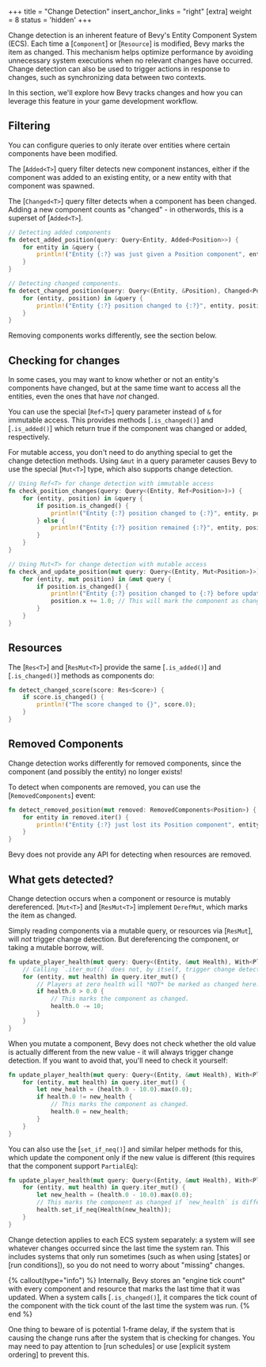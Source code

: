 +++
title = "Change Detection"
insert_anchor_links = "right"
[extra]
weight = 8
status = 'hidden'
+++

Change detection is an inherent feature of Bevy's Entity Component System (ECS). Each time a
[`Component`] or [`Resource`] is modified, Bevy marks the item as changed. This mechanism helps
optimize performance by avoiding unnecessary system executions when no relevant changes have
occurred. Change detection can also be used to trigger actions in response to changes, such as
synchronizing data between two contexts.

In this section, we'll explore how Bevy tracks changes and how you can leverage this
feature in your game development workflow.

## Filtering

You can configure queries to only iterate over entities where certain components have been modified.

The [`Added<T>`] query filter detects new component instances, either if the component was added to
an existing entity, or a new entity with that component was spawned.

The [`Changed<T>`] query filter detects when a component has been changed. Adding a new component
counts as "changed" - in otherwords, this is a superset of [`Added<T>`].

```rust
// Detecting added components
fn detect_added_position(query: Query<Entity, Added<Position>>) {
    for entity in &query {
        println!("Entity {:?} was just given a Position component", entity);
    }
}

// Detecting changed components.
fn detect_changed_position(query: Query<(Entity, &Position), Changed<Position>>) {
    for (entity, position) in &query {
        println!("Entity {:?} position changed to {:?}", entity, position);
    }
}
```

Removing components works differently, see the section below.

## Checking for changes

In some cases, you may want to know whether or not an entity's components have changed, but at
the same time want to access all the entities, even the ones that have _not_ changed.

You can use the special [`Ref<T>`] query parameter instead of `&` for immutable access. This provides
methods [`.is_changed()`] and [`.is_added()`] which return true if the component was changed or
added, respectively.

For mutable access, you don't need to do anything special to get the change detection methods. Using
`&mut` in a query parameter causes Bevy to use the special [`Mut<T>`] type, which also supports change
detection.

```rust
// Using Ref<T> for change detection with immutable access
fn check_position_changes(query: Query<(Entity, Ref<Position>)>) {
    for (entity, position) in &query {
        if position.is_changed() {
            println!("Entity {:?} position changed to {:?}", entity, position);
        } else {
            println!("Entity {:?} position remained {:?}", entity, position);
        }
    }
}

// Using Mut<T> for change detection with mutable access
fn check_and_update_position(mut query: Query<(Entity, Mut<Position>)>) {
    for (entity, mut position) in &mut query {
        if position.is_changed() {
            println!("Entity {:?} position changed to {:?} before update", entity, *position);
            position.x += 1.0; // This will mark the component as changed
        }
    }
}
```

## Resources

The [`Res<T>`] and [`ResMut<T>`] provide the same [`.is_added()`] and [`.is_changed()`] methods as
components do:

```rust
fn detect_changed_score(score: Res<Score>) {
    if score.is_changed() {
        println!("The score changed to {}", score.0);
    }
}
```

## Removed Components

Change detection works differently for removed components, since the component (and possibly the
entity) no longer exists!

To detect when components are removed, you can use the [`RemovedComponents`] event:

```rust
fn detect_removed_position(mut removed: RemovedComponents<Position>) {
    for entity in removed.iter() {
        println!("Entity {:?} just lost its Position component", entity);
    }
}
```

Bevy does not provide any API for detecting when resources are removed.

## What gets detected?

Change detection occurs when a component or resource is mutably dereferenced. [`Mut<T>`] and
[`ResMut<T>`] implement `DerefMut`, which marks the item as changed.

Simply reading components via a mutable query, or resources via [`ResMut`], will _not_ trigger change
detection. But dereferencing the component, or taking a mutable borrow, will.

```rust
fn update_player_health(mut query: Query<(Entity, &mut Health), With<Player>>) {
    // Calling `.iter_mut()` does not, by itself, trigger change detection.
    for (entity, mut health) in query.iter_mut() {
        // Players at zero health will *NOT* be marked as changed here.
        if health.0 > 0.0 {
            // This marks the component as changed.
            health.0 -= 10;
        }
    }
}
```

When you mutate a component, Bevy does not check whether the old value is actually different from
the new value - it will always trigger change detection. If you want to avoid that, you'll need
to check it yourself:

```rust
fn update_player_health(mut query: Query<(Entity, &mut Health), With<Player>>) {
    for (entity, mut health) in query.iter_mut() {
        let new_health = (health.0 - 10.0).max(0.0);
        if health.0 != new_health {
            // This marks the component as changed.
            health.0 = new_health;
        }
    }
}
```

You can also use the [`set_if_neq()`] and similar helper methods for this, which update the component
only if the new value is different (this requires that the component support `PartialEq`):

```rust
fn update_player_health(mut query: Query<(Entity, &mut Health), With<Player>>) {
    for (entity, mut health) in query.iter_mut() {
        let new_health = (health.0 - 10.0).max(0.0);
        // This marks the component as changed if `new_health` is different.
        health.set_if_neq(Health(new_health));
    }
}
```

Change detection applies to each ECS system separately: a system will see whatever changes occurred
since the last time the system ran. This includes systems that only run sometimes (such as when
using [states] or [run conditions]), so you do not need to worry about "missing" changes.

{% callout(type="info") %}
Internally, Bevy stores an "engine tick count" with every component and resource that marks the
last time that it was updated. When a system calls [`.is_changed()`], it compares the tick count
of the component with the tick count of the last time the system was run.
{% end %}

One thing to beware of is potential 1-frame delay, if the system that is causing the change
runs after the system that is checking for changes. You may need to pay attention to [run schedules]
or use [explicit system ordering] to prevent this.

